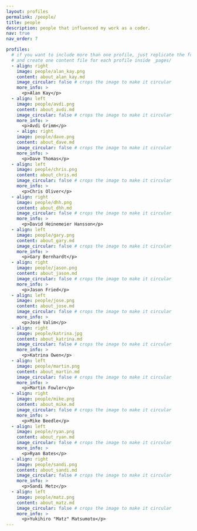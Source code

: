 ```yaml
---
layout: profiles
permalink: /people/
title: people
description: people that influenced my work as a coder.
nav: true
nav_order: 7

profiles:
  # if you want to include more than one profile, just replicate the following block
  # and create one content file for each profile inside _pages/
  - align: right
    image: people/alan_kay.png
    content: about_alan_kay.md
    image_circular: false # crops the image to make it circular
    more_info: >
      <p>Alan Kay</p>
  - align: left
    image: people/avdi.png
    content: about_avdi.md
    image_circular: false # crops the image to make it circular
    more_info: >
      <p>Avdi Grimm</p>
    - align: right
    image: people/dave.png
    content: about_dave.md
    image_circular: false # crops the image to make it circular
    more_info: >
      <p>Dave Thomas</p>
  - align: left
    image: people/chris.png
    content: about_chris.md
    image_circular: false # crops the image to make it circular
    more_info: >
      <p>Chris Oliver</p>
  - align: right
    image: people/dhh.png
    content: about_dhh.md
    image_circular: false # crops the image to make it circular
    more_info: >
      <p>David Heinemeier Hansson</p>
  - align: left
    image: people/gary.png
    content: about_gary.md
    image_circular: false # crops the image to make it circular
    more_info: >
      <p>Gary Bernhardt</p>
  - align: right
    image: people/jason.png
    content: about_jason.md
    image_circular: false # crops the image to make it circular
    more_info: >
      <p>Jason Fried</p>
  - align: left
    image: people/jose.png
    content: about_jose.md
    image_circular: false # crops the image to make it circular
    more_info: >
      <p>José Valim</p>
  - align: right
    image: people/katrina.jpg
    content: about_katrina.md
    image_circular: false # crops the image to make it circular
    more_info: >
      <p>Katrina Owen</p>
  - align: left
    image: people/martin.png
    content: about_martin.md
    image_circular: false # crops the image to make it circular
    more_info: >
      <p>Martin Fowler</p>
  - align: right
    image: people/mike.png
    content: about_mike.md
    image_circular: false # crops the image to make it circular
    more_info: >
      <p>Mike Beedle</p>
  - align: left
    image: people/ryan.png
    content: about_ryan.md
    image_circular: false # crops the image to make it circular
    more_info: >
      <p>Ryan Bates</p>
  - align: right
    image: people/sandi.png
    content: about_sandi.md
    image_circular: false # crops the image to make it circular
    more_info: >
      <p>Sandi Metz</p>
  - align: left
    image: people/matz.png
    content: about_matz.md
    image_circular: false # crops the image to make it circular
    more_info: >
      <p>Yukihiro "Matz" Matsumoto</p>
---
```

